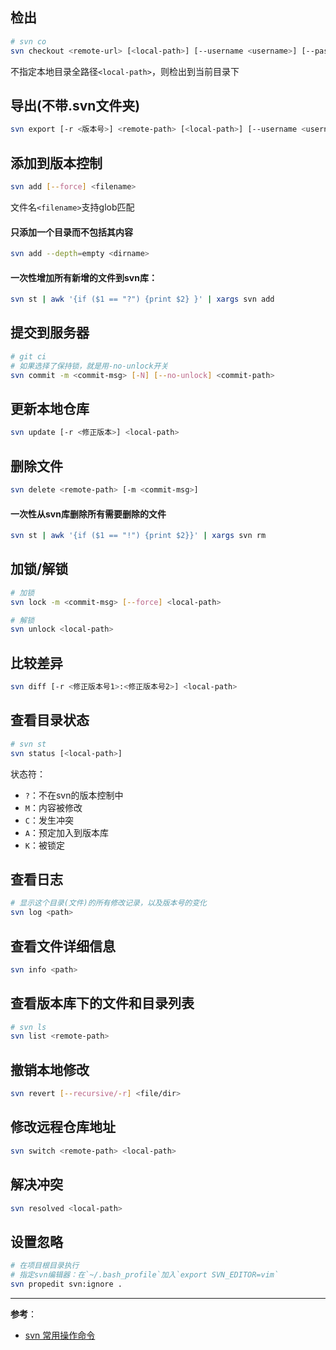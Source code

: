 ## 检出
```bash
# svn co
svn checkout <remote-url> [<local-path>] [--username <username>] [--password <password>]
```
不指定本地目录全路径`<local-path>`，则检出到当前目录下

## 导出(不带.svn文件夹)
```bash
svn export [-r <版本号>] <remote-path> [<local-path>] [--username <username>] [--password <password>]
```

## 添加到版本控制
```bash
svn add [--force] <filename>
```
文件名`<filename>`支持glob匹配

#### 只添加一个目录而不包括其内容
```bash
svn add --depth=empty <dirname>
```

#### 一次性增加所有新增的文件到svn库：
```bash
svn st | awk '{if ($1 == "?") {print $2} }' | xargs svn add
```


## 提交到服务器
```bash
# git ci
# 如果选择了保持锁，就是用-no-unlock开关
svn commit -m <commit-msg> [-N] [--no-unlock] <commit-path>
```

## 更新本地仓库
```bash
svn update [-r <修正版本>] <local-path>
```

## 删除文件
```bash
svn delete <remote-path> [-m <commit-msg>]
```

#### 一次性从svn库删除所有需要删除的文件
```bash
svn st | awk '{if ($1 == "!") {print $2}}' | xargs svn rm
```

## 加锁/解锁
```bash
# 加锁
svn lock -m <commit-msg> [--force] <local-path>

# 解锁
svn unlock <local-path>
```

## 比较差异
```bash
svn diff [-r <修正版本号1>:<修正版本号2>] <local-path>
```

## 查看目录状态
```bash
# svn st
svn status [<local-path>] 
```
状态符：
- `?`：不在svn的版本控制中
- `M`：内容被修改
- `C`：发生冲突
- `A`：预定加入到版本库
- `K`：被锁定

## 查看日志
```bash
# 显示这个目录(文件)的所有修改记录，以及版本号的变化
svn log <path>
```

## 查看文件详细信息
```bash
svn info <path>
```

## 查看版本库下的文件和目录列表
```bash
# svn ls
svn list <remote-path>
```

## 撤销本地修改
```bash
svn revert [--recursive/-r] <file/dir>
```

## 修改远程仓库地址
```bash
svn switch <remote-path> <local-path>
```

## 解决冲突
```bash
svn resolved <local-path>
```
## 设置忽略
```bash
# 在项目根目录执行
# 指定svn编辑器：在`~/.bash_profile`加入`export SVN_EDITOR=vim`
svn propedit svn:ignore .
```

- - -
**参考**：
- [svn 常用操作命令](https://www.cnblogs.com/liwanggui/archive/2016/06/28/5624147.html)
